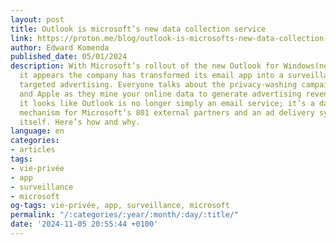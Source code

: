 ```yaml
---
layout: post
title: Outlook is microsoft’s new data collection service
link: https://proton.me/blog/outlook-is-microsofts-new-data-collection-service
author: Edward Komenda
published_date: 05/01/2024
description: With Microsoft’s rollout of the new Outlook for Windows(new window),
  it appears the company has transformed its email app into a surveillance tool for
  targeted advertising. Everyone talks about the privacy-washing campaigns of Google
  and Apple as they mine your online data to generate advertising revenue. But now
  it looks like Outlook is no longer simply an email service; it’s a data collection
  mechanism for Microsoft’s 801 external partners and an ad delivery system for Microsoft
  itself. Here’s how and why.
language: en
categories:
- articles
tags:
- vie-privée
- app
- surveillance
- microsoft
og-tags: vie-privée, app, surveillance, microsoft
permalink: "/:categories/:year/:month/:day/:title/"
date: '2024-11-05 20:55:44 +0100'
---
```

